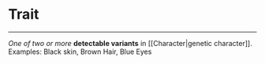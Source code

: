 # Trait
---
*One of two or more* **detectable variants** in [[Character|genetic character]].
Examples:
Black skin, Brown Hair, Blue Eyes